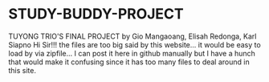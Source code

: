 # STUDY-BUDDY-PROJECT
TUYONG TRIO'S FINAL PROJECT by Gio Mangaoang, Elisah Redonga, Karl Siapno
Hi Sir!!! the files are too big said by this website... it would be easy to load by via zipfile...
I can post it here in github manually but I have a hunch that would make it confusing since it has too many files to deal around in this site.
